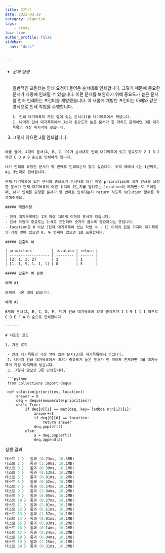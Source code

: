```yaml
---
title: 프린터
date: 2022-03-19
category: algorism
tags:
    - study
toc: true
author_profile: false
sidebar:
  nav: "docs"


---
```


- ###### 문제 설명

  일반적인 프린터는 인쇄 요청이 들어온 순서대로 인쇄합니다. 그렇기 때문에 중요한 문서가 나중에 인쇄될 수 있습니다. 이런 문제를 보완하기 위해 중요도가 높은 문서를 먼저 인쇄하는 프린터를 개발했습니다. 이 새롭게 개발한 프린터는 아래와 같은 방식으로 인쇄 작업을 수행합니다.

  ```
  1. 인쇄 대기목록의 가장 앞에 있는 문서(J)를 대기목록에서 꺼냅니다.
  2. 나머지 인쇄 대기목록에서 J보다 중요도가 높은 문서가 한 개라도 존재하면 J를 대기목록의 가장 마지막에 넣습니다.
  ```
3. 그렇지 않으면 J를 인쇄합니다.
  ```

  예를 들어, 4개의 문서(A, B, C, D)가 순서대로 인쇄 대기목록에 있고 중요도가 2 1 3 2 라면 C D A B 순으로 인쇄하게 됩니다.

  내가 인쇄를 요청한 문서가 몇 번째로 인쇄되는지 알고 싶습니다. 위의 예에서 C는 1번째로, A는 3번째로 인쇄됩니다.
  
  현재 대기목록에 있는 문서의 중요도가 순서대로 담긴 배열 priorities와 내가 인쇄를 요청한 문서가 현재 대기목록의 어떤 위치에 있는지를 알려주는 location이 매개변수로 주어질 때, 내가 인쇄를 요청한 문서가 몇 번째로 인쇄되는지 return 하도록 solution 함수를 작성해주세요.
  
  ##### 제한사항
  
- 현재 대기목록에는 1개 이상 100개 이하의 문서가 있습니다.
  - 인쇄 작업의 중요도는 1~9로 표현하며 숫자가 클수록 중요하다는 뜻입니다.
- location은 0 이상 (현재 대기목록에 있는 작업 수 - 1) 이하의 값을 가지며 대기목록의 가장 앞에 있으면 0, 두 번째에 있으면 1로 표현합니다.
  
  ##### 입출력 예
  
| priorities         | location | return |
  | ------------------ | -------- | ------ |
| [2, 1, 3, 2]       | 2        | 1      |
  | [1, 1, 9, 1, 1, 1] | 0        | 5      |

  ##### 입출력 예 설명
  
  예제 #1

  문제에 나온 예와 같습니다.

  예제 #2
  
6개의 문서(A, B, C, D, E, F)가 인쇄 대기목록에 있고 중요도가 1 1 9 1 1 1 이므로 C D E F A B 순으로 인쇄합니다.

------

# 시도한 코드

1. 기본 로직

   - 인쇄 대기목록의 가장 앞에 있는 문서(J)를 대기목록에서 꺼냅니다.
   2. 나머지 인쇄 대기목록에서 J보다 중요도가 높은 문서가 한 개라도 존재하면 J를 대기목록의 가장 마지막에 넣습니다.
   3. 그렇지 않으면 J를 인쇄합니다.

   ```python
   from collections import deque
   
   def solution(priorities, location):
       answer = 0
       deq = deque(enumerate(priorities))
       while True:
           if deq[0][1] == max(deq, key= lambda n:n[1])[1]:
               answer+=1
               if deq[0][0] == location:
                   return answer
               deq.popleft()
           else:    
               a = deq.popleft()
               deq.append(a)
  ```

   실행 결과

   ```powershell
   테스트 1 〉	통과 (0.73ms, 10.3MB)
   테스트 2 〉	통과 (3.59ms, 10.1MB)
   테스트 3 〉	통과 (0.30ms, 10.1MB)
   테스트 4 〉	통과 (0.13ms, 10.2MB)
   테스트 5 〉	통과 (0.01ms, 10.2MB)
   테스트 6 〉	통과 (0.42ms, 10.2MB)
   테스트 7 〉	통과 (0.54ms, 10.1MB)
   테스트 8 〉	통과 (3.04ms, 10.2MB)
   테스트 9 〉	통과 (0.05ms, 10.2MB)
   테스트 10 〉	통과 (0.27ms, 10.1MB)
   테스트 11 〉	통과 (2.01ms, 10.1MB)
   테스트 12 〉	통과 (0.11ms, 10.3MB)
   테스트 13 〉	통과 (1.57ms, 10.1MB)
   테스트 14 〉	통과 (0.01ms, 10.1MB)
   테스트 15 〉	통과 (0.03ms, 10.2MB)
   테스트 16 〉	통과 (0.14ms, 10.2MB)
   테스트 17 〉	통과 (2.24ms, 10.2MB)
   테스트 18 〉	통과 (0.04ms, 10.1MB)
   테스트 19 〉	통과 (2.25ms, 10.1MB)
   테스트 20 〉	통과 (0.31ms, 10.3MB)
   ```

   


